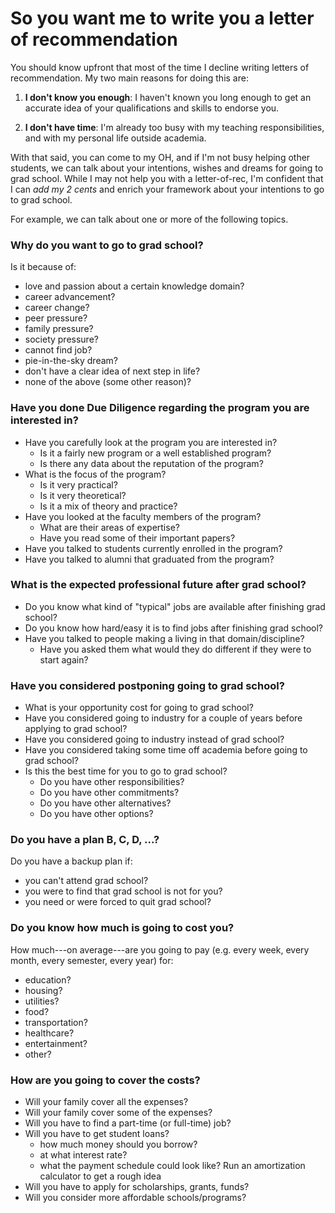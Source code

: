 # So you want me to write you a letter of recommendation

You should know upfront that most of the time I decline writing letters of 
recommendation. My two main reasons for doing this are:

1) __I don't know you enough__: I haven't known you long enough to get an 
accurate idea of your qualifications and skills to endorse you.

2) __I don't have time__: I'm already too busy with my teaching responsibilities, 
and with my personal life outside academia.

With that said, you can come to my OH, and if I'm not busy helping other
students, we can talk about your intentions, wishes and dreams for 
going to grad school. While I may not help you with a letter-of-rec, 
I'm confident that I can _add my 2 cents_ and enrich your framework
about your intentions to go to grad school.

For example, we can talk about one or more of the following topics.



### Why do you want to go to grad school?

Is it because of:

- love and passion about a certain knowledge domain?
- career advancement?
- career change?
- peer pressure?
- family pressure?
- society pressure?
- cannot find job?
- pie-in-the-sky dream?
- don't have a clear idea of next step in life?
- none of the above (some other reason)?



### Have you done Due Diligence regarding the program you are interested in?

- Have you carefully look at the program you are interested in?
	+ Is it a fairly new program or a well established program?
	+ Is there any data about the reputation of the program?
- What is the focus of the program?
	+ Is it very practical?
	+ Is it very theoretical?
	+ Is it a mix of theory and practice?
- Have you looked at the faculty members of the program?
	+ What are their areas of expertise?
	+ Have you read some of their important papers?
- Have you talked to students currently enrolled in the program?
- Have you talked to alumni that graduated from the program?



### What is the expected professional future after grad school?

- Do you know what kind of "typical" jobs are available after finishing grad school?
- Do you know how hard/easy it is to find jobs after finishing grad school?
- Have you talked to people making a living in that domain/discipline?
	+ Have you asked them what would they do different if they were to start again?



### Have you considered postponing going to grad school?

- What is your opportunity cost for going to grad school?
- Have you considered going to industry for a couple of years before applying to grad school?
- Have you considered going to industry instead of grad school?
- Have you considered taking some time off academia before going to grad school?
- Is this the best time for you to go to grad school?
	+ Do you have other responsibilities?
	+ Do you have other commitments?
	+ Do you have other alternatives?	
	+ Do you have other options?



### Do you have a plan B, C, D, ...?

Do you have a backup plan if:

- you can't attend grad school?
- you were to find that grad school is not for you?
- you need or were forced to quit grad school?



### Do you know how much is going to cost you?
	
How much---on average---are you going to pay (e.g. every week, every month, every semester, every year) for:

- education?
- housing?
- utilities?
- food?
- transportation?
- healthcare?
- entertainment?
- other?



### How are you going to cover the costs?

- Will your family cover all the expenses?
- Will your family cover some of the expenses?
- Will you have to find a part-time (or full-time) job?
- Will you have to get student loans?
	+ how much money should you borrow?
	+ at what interest rate?
	+ what the payment schedule could look like? Run an amortization calculator to get a rough idea
- Will you have to apply for scholarships, grants, funds?
- Will you consider more affordable schools/programs?



